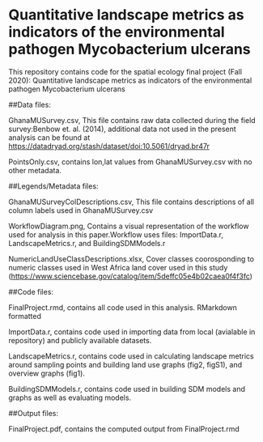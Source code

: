 # Quantitative landscape metrics as indicators of the environmental pathogen Mycobacterium ulcerans
This repository contains code for the spatial ecology final project (Fall 2020): Quantitative landscape metrics as indicators of the environmental pathogen Mycobacterium ulcerans

##Data files:

GhanaMUSurvey.csv, This file contains  raw data collected during the field survey:Benbow et. al. (2014), additional data not used in the present analysis can be found at https://datadryad.org/stash/dataset/doi:10.5061/dryad.br47r

PointsOnly.csv, contains lon,lat values from GhanaMUSurvey.csv with no other metadata.

##Legends/Metadata files:

GhanaMUSurveyColDescriptions.csv, This file contains descriptions of all column labels used in GhanaMUSurvey.csv

WorkflowDiagram.png, Contains a visual representation of the workflow used for analysis in this paper.Workflow uses files: ImportData.r, LandscapeMetrics.r, and BuildingSDMModels.r

NumericLandUseClassDescriptions.xlsx, Cover classes coorosponding to numeric classes used in West Africa land cover used in this study (https://www.sciencebase.gov/catalog/item/5deffc05e4b02caea0f4f3fc)

##Code files:

FinalProject.rmd, contains all code used in this analysis. RMarkdown formatted

ImportData.r, contains code used in importing data from local (avialable in repository) and publicly available datasets.

LandscapeMetrics.r, contains code used in calculating landscape metrics around sampling points and building land use graphs (fig2, figS1), and overview graphs (fig1).

BuildingSDMModels.r, contains code used in building SDM models and graphs as well as evaluating models.

##Output files:

FinalProject.pdf, contains the computed output from FinalProject.rmd
